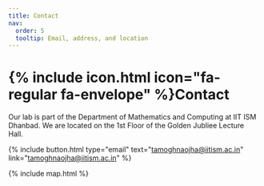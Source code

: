 ```yaml
---
title: Contact
nav:
  order: 5
  tooltip: Email, address, and location
---
```


# {% include icon.html icon="fa-regular fa-envelope" %}Contact

Our lab is part of the Department of Mathematics and Computing at IIT ISM Dhanbad. We are located on the 1st Floor of the Golden Jubliee Lecture Hall.

{%
  include button.html
  type="email"
  text="tamoghnaojha@iitism.ac.in"
  link="tamoghnaojha@iitism.ac.in"
%}

<!--
{%
  include button.html
  type="phone"
  text="(555) 867-5309"
  link="+1-555-867-5309"
%}

{%
  include button.html
  type="address"
  tooltip="Our location on Google Maps for easy navigation"
  link="https://www.google.com/maps"
%}
!-->

{% include map.html %}

